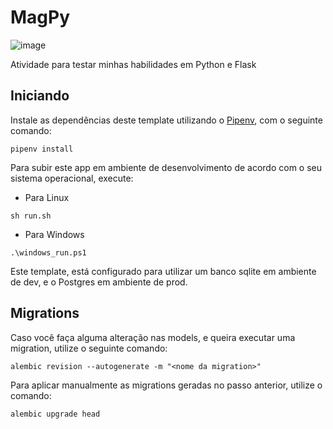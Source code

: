 # MagPy
![image](https://user-images.githubusercontent.com/49960425/134746779-83f24049-74a6-4fbd-8dbc-85aed032b752.png)

Atividade para testar minhas habilidades em Python e Flask

## Iniciando

Instale as dependências deste template utilizando o [Pipenv](https://pipenv.pypa.io/en/latest/), com o seguinte comando:

```
pipenv install
```

Para subir este app em ambiente de desenvolvimento de acordo com o seu sistema operacional, execute:

- Para Linux

```
sh run.sh
```

- Para Windows

```
.\windows_run.ps1
```

Este template, está configurado para utilizar um banco sqlite em ambiente de dev, e o Postgres em ambiente de prod.

## Migrations

Caso você faça alguma alteração nas models, e queira executar uma migration, utilize o seguinte comando:

```
alembic revision --autogenerate -m "<nome da migration>"
```

Para aplicar manualmente as migrations geradas no passo anterior, utilize o comando:

```
alembic upgrade head
```
